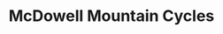 ---
title: "McDowell Mountain Cycles"
url: /fountain-hills/mcdowell-mountain-cycles/
shop: Fahrrad
---